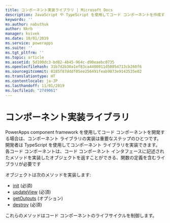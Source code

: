 ```yaml
---
title: コンポーネント実装ライブラリ | Microsoft Docs
description: JavaScript や TypeScript を使用してコード コンポーネントを作成する
keywords: ''
ms.author: nabuthuk
author: Nkrb
manager: kvivek
ms.date: 10/01/2019
ms.service: powerapps
ms.suite: ''
ms.tgt_pltfrm: ''
ms.topic: article
ms.assetid: 5d100dc3-bd82-4b45-964c-d90eaebc0735
ms.openlocfilehash: 31b7d2b30a1ef83ca4400011d50854713cb260f6
ms.sourcegitcommit: 8185f87dddf05ee256491feab9873e9143535e02
ms.translationtype: HT
ms.contentlocale: ja-JP
ms.lasthandoff: 11/01/2019
ms.locfileid: "2749061"
---
```

# <a name="component-implementation-library"></a>コンポーネント実装ライブラリ

PowerApps component framework を使用してコード コンポーネントを開発する場合は、コンポーネント ライブラリの実装は重要なステップのひとつです。 開発者は TypeScript を使用してコンポーネント ライブラリを実装できます。 各コード コンポーネントは、コード コンポーネント インタフェースに記述されたメソッドを実装したオブジェクトを返すことができる、関数の定義を含むライブラリが必要です 

オブジェクトは次のメソッドを実装します:

- [init](reference/control/init.md) (必須)
- [updateView](reference/control/updateview.md) (必須)
- [getOutputs](reference/control/getoutputs.md) (オプション)
- [destroy](reference/control/destroy.md) (必須)

これらのメソッドはコード コンポーネントのライフサイクルを制御します。

